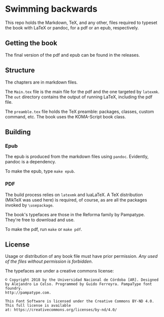 # Swimming backwards

This repo holds the Markdown, TeX, and any other, files required
to typeset the book with LaTeX or pandoc, for a
pdf or an epub, respectively.

## Getting the book

The final version of the pdf and epub can be
found in the releases.

## Structure

The chapters are in markdown files.

The `Main.tex` file is the main file
for the pdf and the one targeted by `latexmk`.
The `out` directory contains the output of running LaTeX,
including the pdf file.

The `preamble.tex` file holds the TeX preamble:
packages, classes, custom command, etc.
The book uses the KOMA-Script book class.

## Building

### Epub

The epub is produced from the markdown files
using `pandoc`. Evidently, pandoc is a dependency.

To make the epub, type `make epub`.

### PDF

The build process relies on `latexmk` and
luaLaTeX. A TeX distribution (MikTeX was used here)
is required, of course, as are all the packages
invoked by `\usepackage`.

The book's typefaces are those in the Reforma family
by Pampatype. They're free to download and use.

To make the pdf, run `make` or `make pdf`.

## License

Usage or distribution of any book file must have prior permission.
*Any used of the files without permission is forbidden*.

The typefaces are under a creative commons license:

```{none}
© Copyright 2018 by the Universidad Nacional de Córdoba [AR]. Designed by Alejandro Lo Celso. Programmed by Guido Ferreyra. PampaType font foundry.
http://pampatype.com.

This Font Software is licensed under the Creative Commons BY-ND 4.0. This full license is available at: https://creativecommons.org/licenses/by-nd/4.0/
```
